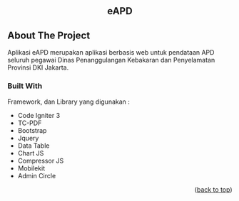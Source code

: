 <!-- Improved compatibility of back to top link: See: https://github.com/othneildrew/Best-README-Template/pull/73 -->
<a name="readme-top"></a>


<!-- PROJECT LOGO -->
<br />
<div align="center">
 
  <h2 align="center">eAPD</h3>

</div>




<!-- ABOUT THE PROJECT -->
## About The Project


Aplikasi eAPD merupakan aplikasi berbasis web untuk pendataan APD seluruh pegawai Dinas Penanggulangan Kebakaran dan Penyelamatan Provinsi DKI Jakarta.



### Built With

Framework, dan Library yang digunakan :

* Code Igniter 3
* TC-PDF
* Bootstrap
* Jquery
* Data Table
* Chart JS
* Compressor JS
* Mobilekit
* Admin Circle

<p align="right">(<a href="#readme-top">back to top</a>)</p>

